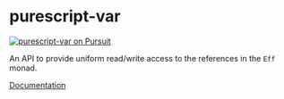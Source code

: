 # purescript-var

<a href="https://pursuit.purescript.org/packages/purescript-var">
  <img src="https://pursuit.purescript.org/packages/purescript-var/badge"
       alt="purescript-var on Pursuit">
  </img>
</a>

An API to provide uniform read/write access to the references in the `Eff` monad.

[Documentation](https://pursuit.purescript.org/packages/purescript-var/2.0.0/docs/Control.Monad.Eff.Var)
